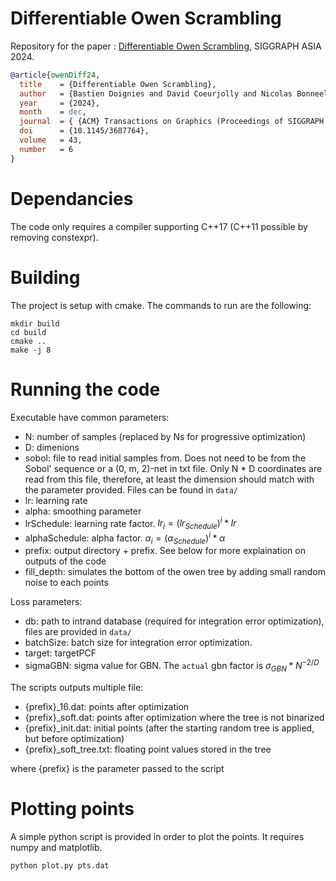 # Differentiable Owen Scrambling 

Repository for the paper : [Differentiable Owen Scrambling](https://dl.acm.org/doi/10.1145/3687764), SIGGRAPH ASIA 2024.

``` bibtex
@article{owenDiff24,
  title    = {Differentiable Owen Scrambling},
  author   = {Bastien Doignies and David Coeurjolly and Nicolas Bonneel and  Julie Digne and Jean-Claude Iehl and Victor Ostromoukhov},
  year     = {2024},
  month    = dec,
  journal  = { {ACM} Transactions on Graphics (Proceedings of SIGGRAPH Asia)},
  doi      = {10.1145/3687764},
  volume   = 43,
  number   = 6
}
```

# Dependancies

The code only requires a compiler supporting C++17 (C++11 possible by removing constexpr).

# Building

The project is setup with cmake. The commands to run are the following: 

```
mkdir build
cd build
cmake ..
make -j 8 
```

# Running the code 

Executable have common parameters:

* N: number of samples (replaced by Ns for progressive optimization)
* D: dimenions
* sobol: file to read initial samples from. Does not need to be from the Sobol' sequence or a (0, m, 2)-net in txt file. Only N * D coordinates are read from this file, therefore, at least the dimension should match with the parameter provided. Files can be found in `data/` 
* lr: learning rate
* alpha: smoothing parameter
* lrSchedule: learning rate factor. $lr_{i} = (lr_{Schedule})^{i} * lr$
* alphaSchedule: alpha factor. $\alpha_{i} = (\alpha_{Schedule})^{i} * \alpha$
* prefix: output directory + prefix. See below for more explaination on outputs of the code
* fill_depth: simulates the bottom of the owen tree by adding small random noise to each points

Loss parameters:

* db: path to intrand database (required for integration error optimization), files are provided in `data/`
* batchSize: batch size for integration error optimization. 
* target: targetPCF
* sigmaGBN: sigma value for GBN. The `actual` gbn factor is $\sigma_{GBN} * N^{-2/D}$

The scripts outputs multiple file:

* {prefix}_16.dat: points after optimization
* {prefix}_soft.dat: points after optimization where the tree is not binarized
* {prefix}_init.dat: initial points (after the starting random tree is applied, but before optimization)
* {prefix}_soft_tree.txt: floating point values stored in the tree

where {prefix} is the parameter passed to the script

# Plotting points 

A simple python script is provided in order to plot the points. It requires numpy and matplotlib. 

`python plot.py pts.dat`
